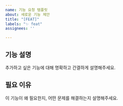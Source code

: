 ```yaml
---
name: 기능 요청 템플릿
about: 새로운 기능 제안
title: "[FEAT]"
labels: "✨ feat"
assignees: ''

---
```


## 기능 설명
추가하고 싶은 기능에 대해 명확하고 간결하게 설명해주세요.

## 필요 이유
이 기능이 왜 필요한지, 어떤 문제를 해결하는지 설명해주세요.